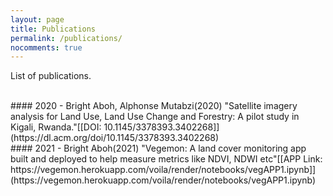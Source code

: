 ```yaml
---
layout: page
title: Publications
permalink: /publications/
nocomments: true
---
```

List of publications.

<br>
#### 2020
- Bright Aboh, Alphonse Mutabzi(2020) "Satellite imagery analysis for Land Use, Land Use Change and Forestry: A pilot study in Kigali, Rwanda."[[DOI: 10.1145/3378393.3402268]](https://dl.acm.org/doi/10.1145/3378393.3402268)

<br>
#### 2021
- Bright Aboh(2021) "Vegemon: A land cover monitoring app built and deployed to help measure metrics like NDVI, NDWI etc"[[APP Link: https://vegemon.herokuapp.com/voila/render/notebooks/vegAPP1.ipynb]](https://vegemon.herokuapp.com/voila/render/notebooks/vegAPP1.ipynb)
